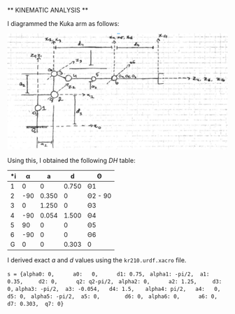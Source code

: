 
[diagram1]: ./misc_images/diagram1.png

** KINEMATIC ANALYSIS **



I diagrammed the Kuka arm as follows:

![alt text][diagram1]


Using this, I obtained the following *DH* table:

***i** | **α** | **a** | **d** | **Θ**
--- | --- | --- | --- | --- |
1 | 0 | 0 | 0.750 | Θ1
2 | -90 | 0.350 | 0 | Θ2 - 90
3 | 0 | 1.250 | 0 | Θ3
4 | -90 | 0.054 | 1.500 | Θ4
5 | 90 | 0 | 0 | Θ5
6 | -90 | 0 | 0 | Θ6
G | 0 | 0 | 0.303 | 0

I derived exact *a* and *d* values using the `kr210.urdf.xacro` file.

`s = {alpha0: 0,      a0:   0,      d1: 0.75,`
   ` alpha1: -pi/2,  a1: 0.35,     d2: 0,      q2: q2-pi/2,`
   ` alpha2: 0,      a2: 1.25,     d3: 0,`
    `alpha3: -pi/2,  a3: -0.054,   d4: 1.5,`
 `   alpha4: pi/2,   a4:   0,      d5: 0,`
   ` alpha5: -pi/2,  a5: 0,        d6: 0,`
   ` alpha6: 0,      a6: 0,        d7: 0.303,  q7: 0}`
